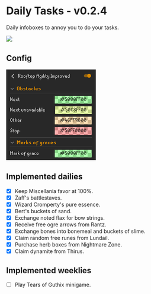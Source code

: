 # Daily Tasks - v0.2.4
Daily infoboxes to annoy you to do your tasks.

![](img/infoboxes.png)

## Config
![](img/config.png)

## Implemented dailies
- [x] Keep Miscellania favor at 100%.
- [x] Zaff's battlestaves.
- [x] Wizard Cromperty's pure essence.
- [x] Bert's buckets of sand.
- [x] Exchange noted flax for bow strings.
- [x] Receive free ogre arrows from Rantz.
- [x] Exchange bones into bonemeal and buckets of slime.
- [x] Claim random free runes from Lundail.
- [x] Purchase herb boxes from Nightmare Zone.
- [x] Claim dynamite from Thirus.

## Implemented weeklies
- [ ] Play Tears of Guthix minigame.

